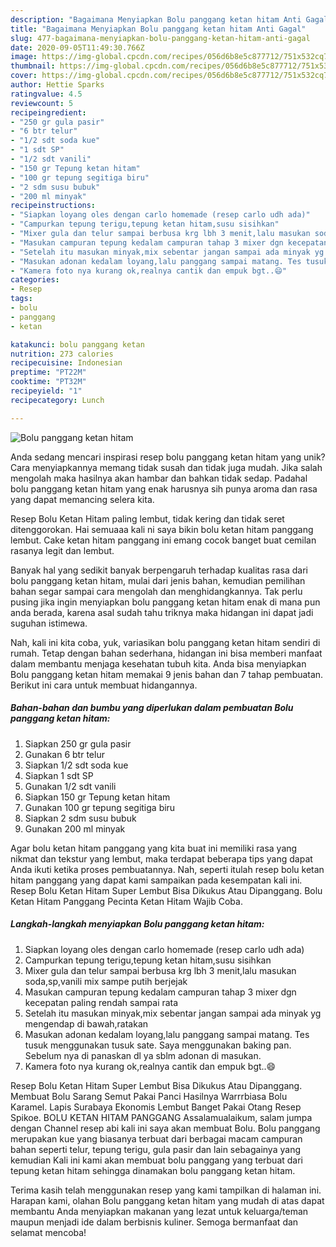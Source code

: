 ```yaml
---
description: "Bagaimana Menyiapkan Bolu panggang ketan hitam Anti Gagal"
title: "Bagaimana Menyiapkan Bolu panggang ketan hitam Anti Gagal"
slug: 477-bagaimana-menyiapkan-bolu-panggang-ketan-hitam-anti-gagal
date: 2020-09-05T11:49:30.766Z
image: https://img-global.cpcdn.com/recipes/056d6b8e5c877712/751x532cq70/bolu-panggang-ketan-hitam-foto-resep-utama.jpg
thumbnail: https://img-global.cpcdn.com/recipes/056d6b8e5c877712/751x532cq70/bolu-panggang-ketan-hitam-foto-resep-utama.jpg
cover: https://img-global.cpcdn.com/recipes/056d6b8e5c877712/751x532cq70/bolu-panggang-ketan-hitam-foto-resep-utama.jpg
author: Hettie Sparks
ratingvalue: 4.5
reviewcount: 5
recipeingredient:
- "250 gr gula pasir"
- "6 btr telur"
- "1/2 sdt soda kue"
- "1 sdt SP"
- "1/2 sdt vanili"
- "150 gr Tepung ketan hitam"
- "100 gr tepung segitiga biru"
- "2 sdm susu bubuk"
- "200 ml minyak"
recipeinstructions:
- "Siapkan loyang oles dengan carlo homemade (resep carlo udh ada)"
- "Campurkan tepung terigu,tepung ketan hitam,susu sisihkan"
- "Mixer gula dan telur sampai berbusa krg lbh 3 menit,lalu masukan soda,sp,vanili mix sampe putih berjejak"
- "Masukan campuran tepung kedalam campuran tahap 3 mixer dgn kecepatan paling rendah sampai rata"
- "Setelah itu masukan minyak,mix sebentar jangan sampai ada minyak yg mengendap di bawah,ratakan"
- "Masukan adonan kedalam loyang,lalu panggang sampai matang. Tes tusuk menggunakan tusuk sate. Saya menggunakan baking pan. Sebelum nya di panaskan dl ya sblm adonan di masukan."
- "Kamera foto nya kurang ok,realnya cantik dan empuk bgt..😄"
categories:
- Resep
tags:
- bolu
- panggang
- ketan

katakunci: bolu panggang ketan 
nutrition: 273 calories
recipecuisine: Indonesian
preptime: "PT22M"
cooktime: "PT32M"
recipeyield: "1"
recipecategory: Lunch

---
```



![Bolu panggang ketan hitam](https://img-global.cpcdn.com/recipes/056d6b8e5c877712/751x532cq70/bolu-panggang-ketan-hitam-foto-resep-utama.jpg)

Anda sedang mencari inspirasi resep bolu panggang ketan hitam yang unik? Cara menyiapkannya memang tidak susah dan tidak juga mudah. Jika salah mengolah maka hasilnya akan hambar dan bahkan tidak sedap. Padahal bolu panggang ketan hitam yang enak harusnya sih punya aroma dan rasa yang dapat memancing selera kita.

Resep Bolu Ketan Hitam paling lembut, tidak kering dan tidak seret ditenggorokan. Hai semuaaa kali ni saya bikin bolu ketan hitam panggang lembut. Cake ketan hitam panggang ini emang cocok banget buat cemilan rasanya legit dan lembut.

Banyak hal yang sedikit banyak berpengaruh terhadap kualitas rasa dari bolu panggang ketan hitam, mulai dari jenis bahan, kemudian pemilihan bahan segar sampai cara mengolah dan menghidangkannya. Tak perlu pusing jika ingin menyiapkan bolu panggang ketan hitam enak di mana pun anda berada, karena asal sudah tahu triknya maka hidangan ini dapat jadi suguhan istimewa.


Nah, kali ini kita coba, yuk, variasikan bolu panggang ketan hitam sendiri di rumah. Tetap dengan bahan sederhana, hidangan ini bisa memberi manfaat dalam membantu menjaga kesehatan tubuh kita. Anda bisa menyiapkan Bolu panggang ketan hitam memakai 9 jenis bahan dan 7 tahap pembuatan. Berikut ini cara untuk membuat hidangannya.

<!--inarticleads1-->

##### Bahan-bahan dan bumbu yang diperlukan dalam pembuatan Bolu panggang ketan hitam:

1. Siapkan 250 gr gula pasir
1. Gunakan 6 btr telur
1. Siapkan 1/2 sdt soda kue
1. Siapkan 1 sdt SP
1. Gunakan 1/2 sdt vanili
1. Siapkan 150 gr Tepung ketan hitam
1. Gunakan 100 gr tepung segitiga biru
1. Siapkan 2 sdm susu bubuk
1. Gunakan 200 ml minyak


Agar bolu ketan hitam panggang yang kita buat ini memiliki rasa yang nikmat dan tekstur yang lembut, maka terdapat beberapa tips yang dapat Anda ikuti ketika proses pembuatannya. Nah, seperti itulah resep bolu ketan hitam panggang yang dapat kami sampaikan pada kesempatan kali ini. Resep Bolu Ketan Hitam Super Lembut Bisa Dikukus Atau Dipanggang. Bolu Ketan Hitam Panggang Pecinta Ketan Hitam Wajib Coba. 

<!--inarticleads2-->

##### Langkah-langkah menyiapkan Bolu panggang ketan hitam:

1. Siapkan loyang oles dengan carlo homemade (resep carlo udh ada)
1. Campurkan tepung terigu,tepung ketan hitam,susu sisihkan
1. Mixer gula dan telur sampai berbusa krg lbh 3 menit,lalu masukan soda,sp,vanili mix sampe putih berjejak
1. Masukan campuran tepung kedalam campuran tahap 3 mixer dgn kecepatan paling rendah sampai rata
1. Setelah itu masukan minyak,mix sebentar jangan sampai ada minyak yg mengendap di bawah,ratakan
1. Masukan adonan kedalam loyang,lalu panggang sampai matang. Tes tusuk menggunakan tusuk sate. Saya menggunakan baking pan. Sebelum nya di panaskan dl ya sblm adonan di masukan.
1. Kamera foto nya kurang ok,realnya cantik dan empuk bgt..😄


Resep Bolu Ketan Hitam Super Lembut Bisa Dikukus Atau Dipanggang. Membuat Bolu Sarang Semut Pakai Panci Hasilnya Warrrbiasa Bolu Karamel. Lapis Surabaya Ekonomis Lembut Banget Pakai Otang Resep Spikoe. BOLU KETAN HITAM PANGGANG Assalamualaikum, salam jumpa dengan Channel resep abi kali ini saya akan membuat Bolu. Bolu panggang merupakan kue yang biasanya terbuat dari berbagai macam campuran bahan seperti telur, tepung terigu, gula pasir dan lain sebagainya yang kemudian Kali ini kami akan membuat bolu panggang yang terbuat dari tepung ketan hitam sehingga dinamakan bolu panggang ketan hitam. 

Terima kasih telah menggunakan resep yang kami tampilkan di halaman ini. Harapan kami, olahan Bolu panggang ketan hitam yang mudah di atas dapat membantu Anda menyiapkan makanan yang lezat untuk keluarga/teman maupun menjadi ide dalam berbisnis kuliner. Semoga bermanfaat dan selamat mencoba!
